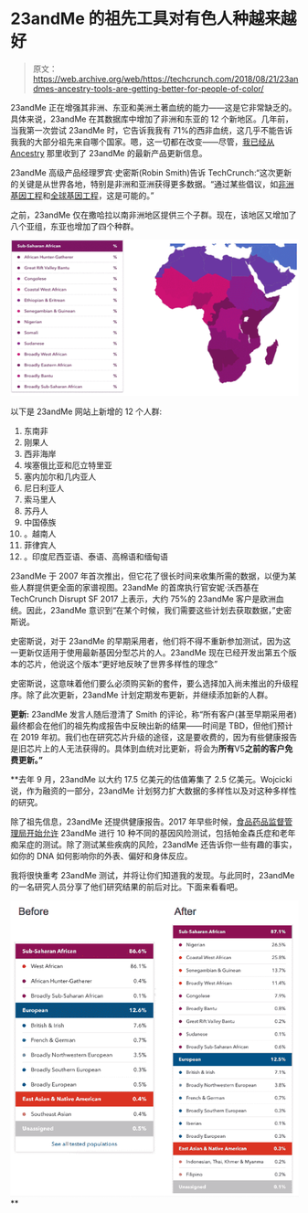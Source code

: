 # 23andMe 的祖先工具对有色人种越来越好 

> 原文：<https://web.archive.org/web/https://techcrunch.com/2018/08/21/23andmes-ancestry-tools-are-getting-better-for-people-of-color/>

23andMe 正在增强其非洲、东亚和美洲土著血统的能力——这是它非常缺乏的。具体来说，23andMe 在其数据库中增加了非洲和东亚的 12 个新地区。几年前，当我第一次尝试 23andMe 时，它告诉我我有 71%的西非血统，这几乎不能告诉我我的大部分祖先来自哪个国家。嗯，这一切都在改变——尽管，[我已经从 Ancestry](https://web.archive.org/web/20230217185339/https://techcrunch.com/2017/10/22/ancestrydna-versus-23andme/) 那里收到了 23andMe 的最新产品更新信息。

23andMe 高级产品经理罗宾·史密斯(Robin Smith)告诉 TechCrunch:“这次更新的关键是从世界各地，特别是非洲和亚洲获得更多数据。“通过某些倡议，如[非洲基因工程](https://web.archive.org/web/20230217185339/https://www.23andme.com/africa-project/)和[全球基因工程](https://web.archive.org/web/20230217185339/https://www.23andme.com/global-genetics/)，这是可能的。”

之前，23andMe 仅在撒哈拉以南非洲地区提供三个子群。现在，该地区又增加了八个亚组，东亚也增加了四个种群。

![](img/1bc2eefe23cbd9126be19064b14f0e9e.png)

以下是 23andMe 网站上新增的 12 个人群:

1.  东南非
2.  刚果人
3.  西非海岸
4.  埃塞俄比亚和厄立特里亚
5.  塞内加尔和几内亚人
6.  尼日利亚人
7.  索马里人
8.  苏丹人
9.  中国傣族
10.  。越南人
11.  菲律宾人
12.  。印度尼西亚语、泰语、高棉语和缅甸语

23andMe 于 2007 年首次推出，但它花了很长时间来收集所需的数据，以便为某些人群提供更全面的家谱视图。23andMe 的首席执行官安妮·沃西基在 TechCrunch Disrupt SF 2017 上表示，大约 75%的 23andMe 客户是欧洲血统。因此，23andMe 意识到“在某个时候，我们需要这些计划去获取数据，”史密斯说。

史密斯说，对于 23andMe 的早期采用者，他们将不得不重新参加测试，因为这一更新仅适用于使用最新基因分型芯片的人。23andMe 现在已经开发出第五个版本的芯片，他说这个版本“更好地反映了世界多样性的理念”

史密斯说，这意味着他们要么必须购买新的套件，要么选择加入尚未推出的升级程序。除了此次更新，23andMe 计划定期发布更新，并继续添加新的人群。

**更新:** 23andMe 发言人随后澄清了 Smith 的评论，称“所有客户(甚至早期采用者)最终都会在他们的祖先构成报告中反映出新的结果——时间是 TBD，但他们预计在 2019 年初。我们也在研究芯片升级的途径，这是要收费的，因为有些健康报告是旧芯片上的人无法获得的。具体到血统对比更新，将会为**所有**V5**之前的客户免费更新。”**

 **去年 9 月，23andMe 以大约 17.5 亿美元的估值筹集了 2.5 亿美元。Wojcicki 说，作为融资的一部分，23andMe 计划努力扩大数据的多样性以及对这种多样性的研究。

除了祖先信息，23andMe 还提供健康报告。2017 年早些时候，[食品药品监督管理局开始允许](https://web.archive.org/web/20230217185339/https://techcrunch.com/2017/04/06/23andme-is-finally-allowed-to-tell-you-if-you-have-the-genes-for-parkinsons/) 23andMe 进行 10 种不同的基因风险测试，包括帕金森氏症和老年痴呆症的测试。除了测试某些疾病的风险，23andMe 还告诉你一些有趣的事实，如你的 DNA 如何影响你的外表、偏好和身体反应。

我将很快重考 23andMe 测试，并将让你们知道我的发现。与此同时，23andMe 的一名研究人员分享了他们研究结果的前后对比。下面来看看吧。

![](img/568c53316f69d35dca5ea7a522d63c52.png)**